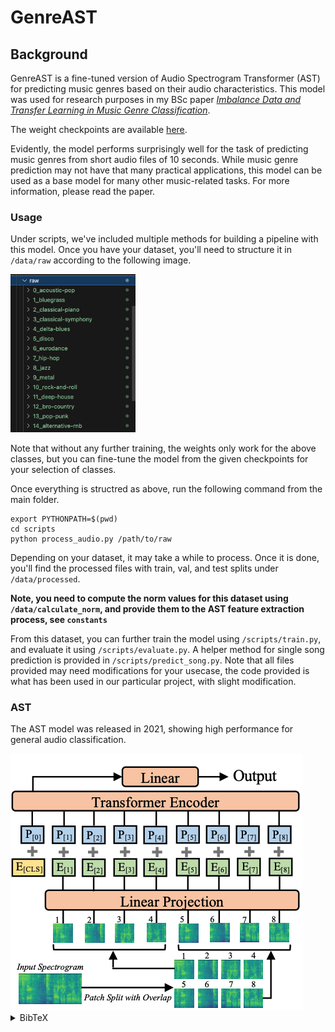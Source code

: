 
# GenreAST
## Background
GenreAST is a fine-tuned version of Audio Spectrogram Transformer (AST) for predicting music genres based on their audio characteristics. This model was used for research purposes in my BSc paper [*Imbalance Data and Transfer Learning in Music Genre Classification*](https://www.diva-portal.org/smash/record.jsf?dswid=-9811&pid=diva2%3A1963184&c=1&searchType=SIMPLE&language=en&query=caj+norlen&af=%5B%5D&aq=%5B%5B%5D%5D&aq2=%5B%5B%5D%5D&aqe=%5B%5D&noOfRows=50&sortOrder=author_sort_asc&sortOrder2=title_sort_asc&onlyFullText=false&sf=all).

The weight checkpoints are available [here](https://drive.google.com/drive/folders/1jS1banwYNQT5yFDsLxrC62dMI4z8Quvq?usp=sharing). 


Evidently, the model performs surprisingly well for the task of predicting music genres from short audio files of 10 seconds. While music genre prediction may not have that many practical applications, this model can be used as a base model for many other music-related tasks. For more information, please read the paper. 

### Usage
Under scripts, we've included multiple methods for building a pipeline with this model. Once you have your dataset, you'll need to structure it in `/data/raw` according to the following image. 

<img src="./materials/folder_structure.png" width="200">

Note that without any further training, the weights only work for the above classes, but you can fine-tune the model from the given checkpoints for your selection of classes. 

Once everything is structred as above, run the following command from the main folder.
```cli
export PYTHONPATH=$(pwd)
cd scripts
python process_audio.py /path/to/raw
```
Depending on your dataset, it may take a while to process. Once it is done, you'll find the processed files with train, val, and test splits under `/data/processed`. 

**Note, you need to compute the norm values for this dataset using `/data/calculate_norm`, and provide them to the AST feature extraction process, see `constants`**

From this dataset, you can further train the model using `/scripts/train.py`, and evaluate it using `/scripts/evaluate.py`. A helper method for single song prediction is provided in `/scripts/predict_song.py`. Note that all files provided may need modifications for your usecase, the code provided is what has been used in our particular project, with slight modification. 

### AST
The AST model was released in 2021, showing high performance for general audio classification. 

<img src="./materials/ast.png" >
<details>
<summary>BibTeX</summary>

```bibtex
@article{gong2021ast,
  title={AST: Audio Spectrogram Transformer},
  author={Gong, Yuan and Chung, Yu-An and Glass, James},
  journal={arXiv preprint arXiv:2104.01778},
  year={2021}
}

@misc{Norlen1963184,
   author = {Norl{\’e;}n, Caj},
   institution = {Halmstad University, School of Information Technology},
   pages = {44},
   school = {, School of Information Technology},
   title = {Imbalance Data and Transfer Learning in Music Genre Classification},
   keywords = {Music Genre Classification, Deep Learning, Imbalance Data, Audio Spectrogram Transformer},
   abstract = {This project investigates the performance and effects of varying degrees of data imbalanceand the role of transfer learning in music genre classification (MGC), using a relativelysmall, imbalanced music dataset labeled by domain experts. We refine the prominent deeplearning model Audio Spectrogram Transformer (AST), under these constraints. Our re-sults show that the refined model performs exceptionally well in the task of MGC, outper-forming results of previous studies. Notably, we observe that different levels of class im-balance have minimal effect on performance, contrasting previous research based on non-transformer models, which reports improvements of minority class predictions throughbalancing techniques. These findings suggest that refining a pre-trained AST model onsmall and imbalanced datasets, can still yield prominent results. Furthermore, we sug-gest that there exists indications that the AST model may be suitable as a foundationalmodel for a broader range of music and audio related tasks, both in research and practicalapplications. },
   year = {2025}
}


```
